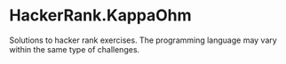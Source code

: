 # HackerRank.KappaOhm

Solutions to hacker rank exercises.
The programming language may vary within the same type of challenges.
